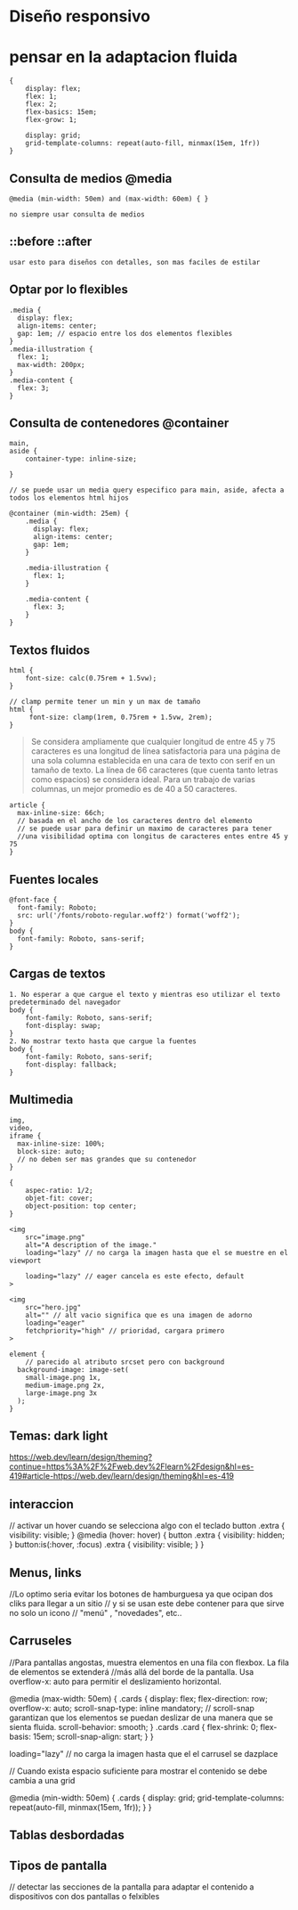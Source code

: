 # Diseño responsivo


# pensar en la adaptacion fluida 
    
    {
        display: flex;
        flex: 1;
        flex: 2;
        flex-basics: 15em;
        flex-grow: 1;

        display: grid;
        grid-template-columns: repeat(auto-fill, minmax(15em, 1fr))
    }

## Consulta de medios @media
    @media (min-width: 50em) and (max-width: 60em) { }

    no siempre usar consulta de medios
    
## ::before ::after
    usar esto para diseños con detalles, son mas faciles de estilar

## Optar por lo flexibles

    .media {
      display: flex;
      align-items: center;
      gap: 1em; // espacio entre los dos elementos flexibles
    }
    .media-illustration {
      flex: 1;
      max-width: 200px;
    }
    .media-content {
      flex: 3;
    }

## Consulta de contenedores @container

    main,
    aside {
        container-type: inline-size;
    
    }

    // se puede usar un media query especifico para main, aside, afecta a todos los elementos html hijos

    @container (min-width: 25em) {
        .media {
          display: flex;
          align-items: center;
          gap: 1em;
        }

        .media-illustration {
          flex: 1;
        }

        .media-content {
          flex: 3;
        }
    } 

## Textos fluidos

    html {
        font-size: calc(0.75rem + 1.5vw);
    }

    // clamp permite tener un min y un max de tamaño
    html {
         font-size: clamp(1rem, 0.75rem + 1.5vw, 2rem);
    }

>Se considera ampliamente que cualquier longitud de entre 45 y 75 caracteres es una longitud de línea satisfactoria para una página de una sola columna establecida en una cara de texto con serif en un tamaño de texto. La línea de 66 caracteres (que cuenta tanto letras como espacios) se considera ideal. Para un trabajo de varias columnas, un mejor promedio es de 40 a 50 caracteres.

    article {
      max-inline-size: 66ch;
      // basada en el ancho de los caracteres dentro del elemento
      // se puede usar para definir un maximo de caracteres para tener
      //una visibilidad optima con longitus de caracteres entes entre 45 y 75
    }

## Fuentes locales
    @font-face {
      font-family: Roboto;
      src: url('/fonts/roboto-regular.woff2') format('woff2');
    }
    body {
      font-family: Roboto, sans-serif;
    }


## Cargas de textos

    1. No esperar a que cargue el texto y mientras eso utilizar el texto predeterminado del navegador
    body {
        font-family: Roboto, sans-serif;
        font-display: swap;
    }
    2. No mostrar texto hasta que cargue la fuentes
    body {
        font-family: Roboto, sans-serif;
        font-display: fallback;
    }

## Multimedia

    img,
    video,
    iframe {
      max-inline-size: 100%;
      block-size: auto;
      // no deben ser mas grandes que su contenedor
    }

    {
        aspec-ratio: 1/2;
        objet-fit: cover;
        object-position: top center;
    }

    <img
        src="image.png"
        alt="A description of the image."
        loading="lazy" // no carga la imagen hasta que el se muestre en el viewport

        loading="lazy" // eager cancela es este efecto, default
    >          

    <img
        src="hero.jpg"
        alt="" // alt vacio significa que es una imagen de adorno
        loading="eager"
        fetchpriority="high" // prioridad, cargara primero
    >   

    element {
        // parecido al atributo srcset pero con background
      background-image: image-set(
        small-image.png 1x,
        medium-image.png 2x,
        large-image.png 3x
      );
    }


## Temas: dark light

<https://web.dev/learn/design/theming?continue=https%3A%2F%2Fweb.dev%2Flearn%2Fdesign&hl=es-419#article-https://web.dev/learn/design/theming&hl=es-419>

## interaccion

  // activar un hover cuando se selecciona algo con el teclado 
  button .extra {
    visibility: visible;
  }
  @media (hover: hover) {
    button .extra {
      visibility: hidden;
    }
    button:is(:hover, :focus) .extra {
      visibility: visible;
    }
  }


## Menus, links 

  //Lo optimo seria evitar los botones de hamburguesa ya que ocipan dos cliks para llegar a un sitio
  // y si se usan este debe contener para que sirve no solo un icono
  // "menú" , "novedades", etc..

## Carruseles

  //Para pantallas angostas, muestra elementos en una fila con flexbox. La fila de elementos se extenderá 
  //más allá del borde de la pantalla. Usa overflow-x: auto para permitir el deslizamiento horizontal.


  @media (max-width: 50em) {
    .cards {
      display: flex;
      flex-direction: row;
      overflow-x: auto;
      scroll-snap-type: inline mandatory; //  scroll-snap garantizan que los elementos se puedan deslizar de una manera que se sienta fluida.
      scroll-behavior: smooth;
    }
    .cards .card {
      flex-shrink: 0;
      flex-basis: 15em;
      scroll-snap-align: start;
    }
  }

  loading="lazy" // no carga la imagen hasta que el el carrusel se dazplace 


  // Cuando exista espacio suficiente para mostrar el contenido se debe cambia a una grid

  @media (min-width: 50em) {
    .cards {
      display: grid;
      grid-template-columns: repeat(auto-fill, minmax(15em, 1fr));
    }
  } 


## Tablas desbordadas


## Tipos de pantalla

  // detectar las secciones de la pantalla para adaptar el contenido a dispositivos con dos pantallas o felxibles 
